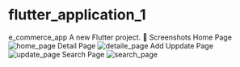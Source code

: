 # flutter_application_1
e_commerce_app
A new Flutter project.
📱 Screenshots
Home Page
![home_page](https://github.com/user-attachments/assets/731bb42b-0e2d-4614-bea7-c43e05aa8c16)
Detail Page
![detaile_page](https://github.com/user-attachments/assets/5526a497-b758-4177-af2e-45993bc9a038)
Add Uppdate Page
![update_page](https://github.com/user-attachments/assets/fba7b9ec-dc13-4da3-ab64-eddd8795fc4d)
Search Page
![search_page](https://github.com/user-attachments/assets/8a59665b-6b42-4096-a25a-f4c8dd1ddfce)



